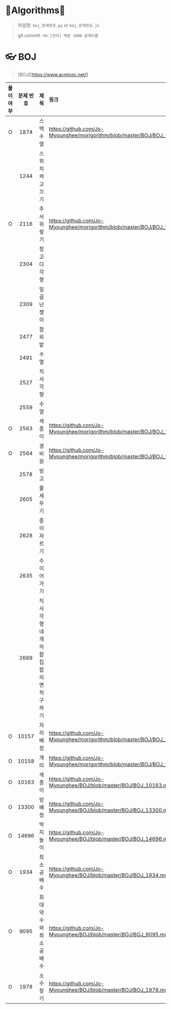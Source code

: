 # 🐢Algorithms🐇

>  파일명: `boj_문제번호.py` or `boj_문제번호.js` 
>
> git commit -m: `[언어] 백준 1000 문제이름`



# 👓 BOJ

>  [BOJ][https://www.acmicpc.net/]



| 풀이 여부 | 문제 번호 | 제목                                 | 링크                                                         | 비고                               |
| :-------: | :-------: | :----------------------------------- | :----------------------------------------------------------- | ---------------------------------- |
|     O     |   1874    | 스택 수열                            | https://github.com/Jo-Myounghee/morigorithm/blob/master/BOJ/BOJ_1874.md | lambda function, sys.stdin, rstrip |
|           |   1244    | 스위치 켜고 끄기                     |                                                              |                                    |
|     O     |   2116    | 주사위 쌓기                          | https://github.com/Jo-Myounghee/morigorithm/blob/master/BOJ/BOJ_2116.md |                                    |
|           |   2304    | 창고 다각형                          |                                                              |                                    |
|           |   2309    | 일곱 난쟁이                          |                                                              |                                    |
|           |   2477    | 참외밭                               |                                                              |                                    |
|           |   2491    | 수열                                 |                                                              |                                    |
|           |   2527    | 직사각형                             |                                                              |                                    |
|           |   2559    | 수열                                 |                                                              |                                    |
|     O     |   2563    | 색종이                               | https://github.com/Jo-Myounghee/morigorithm/blob/master/BOJ/BOJ_2563.md |                                    |
|     O     |   2564    | 경비원                               | https://github.com/Jo-Myounghee/morigorithm/blob/master/BOJ/BOJ_2564.md | min                                |
|           |   2578    | 빙고                                 |                                                              |                                    |
|           |   2605    | 줄 세우기                            |                                                              |                                    |
|           |   2628    | 종이자르기                           |                                                              |                                    |
|           |   2635    | 수 이어가기                          |                                                              |                                    |
|           |   2669    | 직사각형 네개의 합집합의 면적 구하기 |                                                              |                                    |
|     O     |   10157   | 자리배정                             | https://github.com/Jo-Myounghee/morigorithm/blob/master/BOJ/BOJ_10157.md | exit(0)                            |
|     O     |   10158   | 개미                                 | https://github.com/Jo-Myounghee/morigorithm/blob/master/BOJ/BOJ_10158.md | eval                               |
|     O     |   10163   | 색종이                               | https://github.com/Jo-Myounghee/BOJ/blob/master/BOJ/BOJ_10163.md |                                    |
|     O     |   13300   | 방배정                               | https://github.com/Jo-Myounghee/BOJ/blob/master/BOJ/BOJ_13300.md |                                    |
|     O     |   14696   | 딱지놀이                             | https://github.com/Jo-Myounghee/BOJ/blob/master/BOJ/BOJ_14696.md | counter                            |
|     O     |   1934    | 최소공배수                           | https://github.com/Jo-Myounghee/BOJ/blob/master/BOJ/BOJ_1934.md | sys.stdout.write, gcd              |
|     O     |   9095    | 최대약수와 최소공배수                | https://github.com/Jo-Myounghee/BOJ/blob/master/BOJ/BOJ_9095.md |                                    |
|     O     |   1978    | 소수 찾기                            | https://github.com/Jo-Myounghee/BOJ/blob/master/BOJ/BOJ_1978.md |                                    |



